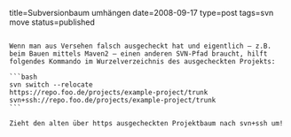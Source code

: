 title=Subversionbaum umhängen
date=2008-09-17
type=post
tags=svn move
status=published
~~~~~~

Wenn man aus Versehen falsch ausgecheckt hat und eigentlich – z.B. beim Bauen mittels Maven2 – einen anderen SVN-Pfad braucht, hilft folgendes Kommando im Wurzelverzeichnis des ausgecheckten Projekts:

```bash
svn switch --relocate
https://repo.foo.de/projects/example-project/trunk
svn+ssh://repo.foo.de/projects/example-project/trunk
```

Zieht den alten über https ausgecheckten Projektbaum nach svn+ssh um!
